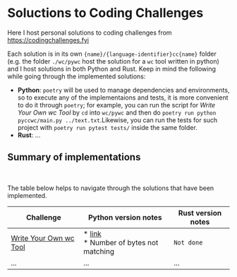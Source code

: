 # Soluctions to Coding Challenges

Here I host personal solutions to coding challenges from https://codingchallenges.fyi

Each solution is in its own `{name}/{language-identifier}cc{name}` folder (e.g. the folder `./wc/pywc` host the solution for a `wc` tool written in python) and I host solutions in both Python and Rust. Keep in mind the following while going through the implemented solutions:

* **Python**: `poetry` will be used to manage dependencies and environments, so to execute any of the implementaions and tests, it is more convenient to do it through `poetry`; for example, you can run the script for *Write Your Own wc Tool* by `cd` into `wc/pywc` and then do `poetry run python pyccwc/main.py ../text.txt`.Likewise, you can run the tests for such project with `poetry run pytest tests/` inside the same folder.
* **Rust**: ...



## Summary of implementations
<br/>

The table below helps to navigate through the solutions that have been implemented.

Challenge  | Python version notes | Rust version notes |
---------- | ----------- | -----------
[Write Your Own wc Tool](https://codingchallenges.fyi/challenges/challenge-wc) | * [link](wc/pyccwc) <br/> * Number of bytes not matching | `Not done`
... | ... | ...
